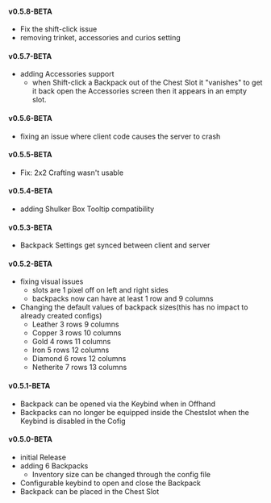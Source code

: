 #### v0.5.8-BETA
- Fix the shift-click issue
- removing trinket, accessories and curios setting 

#### v0.5.7-BETA
- adding Accessories support
  - when Shift-click a Backpack out of the Chest Slot it "vanishes" to 
    get it back open the Accessories screen then it appears in an empty slot.

#### v0.5.6-BETA
- fixing an issue where client code causes the server to crash

#### v0.5.5-BETA
- Fix: 2x2 Crafting wasn't usable

#### v0.5.4-BETA
- adding Shulker Box Tooltip compatibility

#### v0.5.3-BETA
- Backpack Settings get synced between client and server

#### v0.5.2-BETA
- fixing visual issues
  - slots are 1 pixel off on left and right sides
  - backpacks now can have at least 1 row and 9 columns
- Changing the default values of backpack sizes(this has no impact to already created configs)
  - Leather 3 rows 9 columns
  - Copper 3 rows 10 columns
  - Gold 4 rows 11 columns
  - Iron 5 rows 12 columns
  - Diamond 6 rows 12 columns
  - Netherite 7 rows 13 columns

#### v0.5.1-BETA
- Backpack can be opened via the Keybind when in Offhand
- Backpacks can no longer be equipped inside the Chestslot when the Keybind is disabled in the Cofig

#### v0.5.0-BETA
- initial Release
- adding 6 Backpacks
  - Inventory size can be changed through the config file
- Configurable keybind to open and close the Backpack
- Backpack can be placed in the Chest Slot